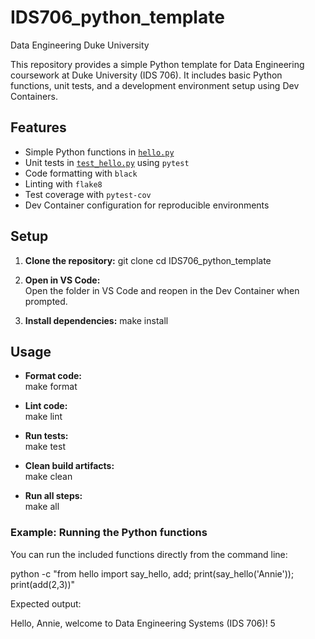 # IDS706_python_template
Data Engineering Duke University

This repository provides a simple Python template for Data Engineering coursework at Duke University (IDS 706). It includes basic Python functions, unit tests, and a development environment setup using Dev Containers.

## Features
- Simple Python functions in [`hello.py`](hello.py)  
- Unit tests in [`test_hello.py`](test_hello.py) using `pytest`  
- Code formatting with `black`  
- Linting with `flake8`  
- Test coverage with `pytest-cov`  
- Dev Container configuration for reproducible environments  

## Setup
1. **Clone the repository:**
   git clone <repo-url>
   cd IDS706_python_template

2. **Open in VS Code:**  
   Open the folder in VS Code and reopen in the Dev Container when prompted.

3. **Install dependencies:**
   make install

## Usage
- **Format code:**  
   make format

- **Lint code:**  
   make lint

- **Run tests:**  
   make test

- **Clean build artifacts:**  
   make clean

- **Run all steps:**  
   make all

### Example: Running the Python functions
You can run the included functions directly from the command line:

   python -c "from hello import say_hello, add; print(say_hello('Annie')); print(add(2,3))"

Expected output:

   Hello, Annie, welcome to Data Engineering Systems (IDS 706)!
   5
